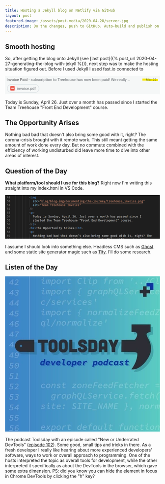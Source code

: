 ```yaml
---
title: Hosting a Jekyll blog on Netlify via GitHub
layout: post
featured-image: /assets/post-media/2020-04-28/server.jpg
description: Do the changes, push to GitHub. Auto-build and publish on Netlify, easy as that!
---
```


## Smooth hosting

So, after getting the blog onto Jekyll (see [last post]({% post_url 2020-04-27-generating-the-blog-with-jekyll %})), next step was to make the hosting situation figured out. Before I used Jekyll I used fast.io connected to

![Team Treehouse Invoice](/assets/post-media/2020-04-26/treehouse_invoice.png "Team Treehouse Invoice")

Today is Sunday, April 26. Just over a month has passed since I started
the Team Treehouse "Front End Development" course.

## The Opportunity Arises

Nothing bad bad that doesn't also bring some good with it, right? The
corona-crisis brought with it remote work. This still meant getting the
same amount of work done every day. But no commute combined with the
efficiency of working undisturbed did leave more time to dive into other
areas of interest.

## Question of the Day

**What platform/tool should I use for this blog?**
Right now I'm writing this straight into my index.html in VS Code.

![VS Code editor](/assets/post-media/2020-04-26/html-edit.png "VS Code editor")

I assume I should look into something else. Headless CMS such as
[Ghost](https://ghost.org/) and some static site generator magic
such as [11ty](https://www.11ty.dev/). I'll do some research.

## Listen of the Day

<div class="todays-read">
<img src="/assets/post-media/2020-04-26/toolsday.jpg" />
<p>The podcast Toolsday with an episode called "New or Underrated DevTools"
(<a href="https://spec.fm/podcasts/toolsday/308905">episode 102</a>).
Some good, small tips and tricks in there. As a fresh developer I really
like hearing about more experienced developers' software, ways to work or
overall approach to programming. One of the hosts interpreted the topic
as overall tools for development, while the other interpreted it
specifically as about the DevTools in the browser, which gave some extra
dimension. PS: did you know you can hide the element in focus in Chrome
DevTools by clicking the "h" key?</p>
</div>
